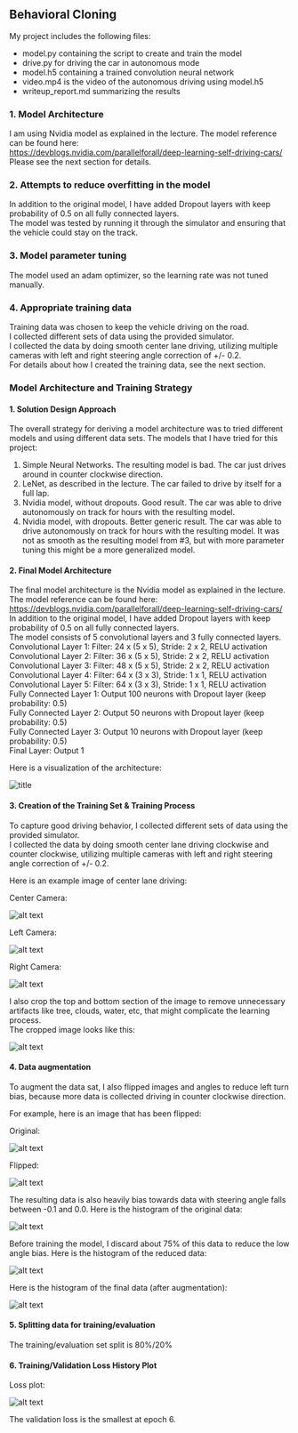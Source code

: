 
## Behavioral Cloning

My project includes the following files:
* model.py containing the script to create and train the model
* drive.py for driving the car in autonomous mode
* model.h5 containing a trained convolution neural network
* video.mp4 is the video of the autonomous driving using model.h5
* writeup_report.md summarizing the results

### 1. Model Architecture

I am using Nvidia model as explained in the lecture. The model reference can be found here:  
https://devblogs.nvidia.com/parallelforall/deep-learning-self-driving-cars/  
Please see the next section for details.

### 2. Attempts to reduce overfitting in the model

In addition to the original model, I have added Dropout layers with keep probability of 0.5 on all fully connected layers.  
The model was tested by running it through the simulator and ensuring that the vehicle could stay on the track.

### 3. Model parameter tuning

The model used an adam optimizer, so the learning rate was not tuned manually.

### 4. Appropriate training data

Training data was chosen to keep the vehicle driving on the road.  
I collected different sets of data using the provided simulator.  
I collected the data by doing smooth center lane driving, utilizing multiple cameras with left and right steering angle correction of +/- 0.2.  
For details about how I created the training data, see the next section. 

### Model Architecture and Training Strategy

#### 1. Solution Design Approach

The overall strategy for deriving a model architecture was to tried different models and using different data sets.
The models that I have tried for this project:
1. Simple Neural Networks. The resulting model is bad. The car just drives around in counter clockwise direction.  
2. LeNet, as described in the lecture. The car failed to drive by itself for a full lap.  
3. Nvidia model, without dropouts. Good result. The car was able to drive autonomously on track for hours with the resulting model.  
4. Nvidia model, with dropouts. Better generic result. The car was able to drive autonomously on track for hours with the resulting model. It was not as smooth as the resulting model from \#3, but with more parameter tuning this might be a more generalized model.  

#### 2. Final Model Architecture

The final model architecture is the Nvidia model as explained in the lecture.  The model reference can be found here:
https://devblogs.nvidia.com/parallelforall/deep-learning-self-driving-cars/  
In addition to the original model, I have added Dropout layers with keep probability of 0.5 on all fully connected layers.  
The model consists of 5 convolutional layers and 3 fully connected layers.  
Convolutional Layer 1: Filter: 24 x (5 x 5), Stride: 2 x 2, RELU activation  
Convolutional Layer 2: Filter: 36 x (5 x 5), Stride: 2 x 2, RELU activation  
Convolutional Layer 3: Filter: 48 x (5 x 5), Stride: 2 x 2, RELU activation  
Convolutional Layer 4: Filter: 64 x (3 x 3), Stride: 1 x 1, RELU activation  
Convolutional Layer 5: Filter: 64 x (3 x 3), Stride: 1 x 1, RELU activation  
Fully Connected Layer 1: Output 100 neurons with Dropout layer (keep probability: 0.5)  
Fully Connected Layer 2: Output  50 neurons with Dropout layer (keep probability: 0.5)  
Fully Connected Layer 3: Output  10 neurons with Dropout layer (keep probability: 0.5)  
Final Layer: Output 1  

Here is a visualization of the architecture:


![title](images/cnnarchitecture.png)


#### 3. Creation of the Training Set & Training Process

To capture good driving behavior, I collected different sets of data using the provided simulator.  
I collected the data by doing smooth center lane driving clockwise and counter clockwise, utilizing multiple cameras with left and right steering angle correction of +/- 0.2.  
  
Here is an example image of center lane driving:

Center Camera:

![alt text](./images/center_cam.png)

Left Camera:

![alt text](./images/left_cam.png)

Right Camera:

![alt text](./images/right_cam.png)

I also crop the top and bottom section of the image to remove unnecessary artifacts like tree, clouds, water, etc, that might complicate the learning process.  
The cropped image looks like this:

![alt text](./images/center_cam_cropped.png)

#### 4. Data augmentation

To augment the data sat, I also flipped images and angles to reduce left turn bias, because more data is collected driving in counter clockwise direction.

For example, here is an image that has been flipped:

Original:

![alt text](./images/center_cam.png)  

Flipped:

![alt text](./images/center_cam_flipped.png)

The resulting data is also heavily bias towards data with steering angle falls between -0.1 and 0.0. 
Here is the histogram of the original data:

![alt text](images/histogram_original_data.png)

Before training the model, I discard about 75% of this data to reduce the low angle bias.
Here is the histogram of the reduced data:

![alt text](./images/histogram_reduced_straight_angle.png)

Here is the histogram of the final data (after augmentation):

![alt text](./images/histogram_final_data.png)

#### 5. Splitting data for training/evaluation

The training/evaluation set split is 80%/20%

#### 6. Training/Validation Loss History Plot

Loss plot:

![alt text](./images/loss_history.png)

The validation loss is the smallest at epoch 6. 
